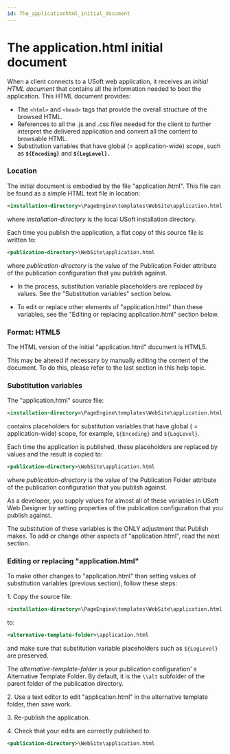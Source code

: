 ```yaml
---
id: The_applicationhtml_initial_document
---
```


# The application.html initial document

When a client connects to a USoft web application, it receives an *initial HTML document* that contains all the information needed to boot the application. This HTML document provides:

- The `<html>` and `<head>` tags that provide the overall structure of the browsed HTML.
- References to all the .js and .css files needed for the client to further interpret the delivered application and convert all the content to browsable HTML.
- Substitution variables that have global (= application-wide) scope, such as **`${Encoding}`** and **`${LogLevel}.`** 

### Location
The initial document is embodied by the file "application.html". This file can be found as a simple HTML text file in location:

```xml
<installation-directory>\PageEngine\templates\WebSite\application.html
```

where *installation-directory* is the local USoft installation directory.

Each time you publish the application, a flat copy of this source file is written to:

```xml
<publication-directory>\WebSite\application.html
```

where *publication-directory* is the value of the Publication Folder attribute of the publication configuration that you publish against.

- In the process, substitution variable placeholders are replaced by values. See the "Substitution variables" section below.

- To edit or replace other elements of "application.html" than these variables, see the "Editing or replacing application.html" section below.

### Format: HTML5

The HTML version of the initial "application.html" document is HTML5.

This may be altered if necessary by manually editing the content of the document. To do this, please refer to the last section in this help topic.

### Substitution variables

The "application.html" source file:

```xml
<installation-directory>\PageEngine\templates\WebSite\application.html
```

contains placeholders for substitution variables that have global ( = application-wide) scope, for example, `${Encoding}` and `${LogLevel}`.  

Each time the application is published, these placeholders are replaced by values and the result is copied to:

```xml
<publication-directory>\WebSite\application.html
```

where *publication-directory* is the value of the Publication Folder attribute of the publication configuration that you publish against.

As a developer, you supply values for almost all of these variables in USoft Web Designer by setting properties of the publication configuration that you publish against.

The substitution of these variables is the ONLY adjustment that Publish makes. To add or change other aspects of "application.html", read the next section.

### Editing or replacing "application.html"

To make other changes to "application.html" than setting values of substitution variables (previous section), follow these steps:

1. Copy the source file:

```xml
<installation-directory>\PageEngine\templates\WebSite\application.html
```

to:

```xml
<alternative-template-folder>\application.html
```

and make sure that substitution variable placeholders such as `${LogLevel}` are preserved.

The *alternative-template-folder* is your publication configuration' s Alternative Template Folder. By default, it is the `\\alt` subfolder of the parent folder of the publication directory.

2. Use a text editor to edit "application.html" in the alternative template folder, then save work.

3. Re-publish the application.

4. Check that your edits are correctly published to:

```xml
<publication-directory>\WebSite\application.html
```